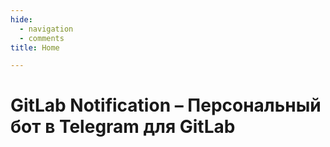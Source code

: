 ```yaml
---
hide:
  - navigation
  - comments
title: Home

---
```


# GitLab Notification – Персональный бот в Telegram для GitLab